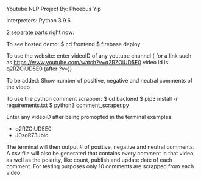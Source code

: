 Youtube NLP Project
By: Phoebus Yip

Interpreters: Python 3.9.6

2 separate parts right now:

To see hosted demo:
$ cd frontend
$ firebase deploy


To use the website:
enter videoID of any youtube channel ( for a link such as https://www.youtube.com/watch?v=q2RZOiUD5E0 video id is q2RZOiUD5E0 (after ?v=))

To be added: 
Show number of positive, negative and neutral comments of the video

To use the python comment scrapper:
$ cd backend
$ pip3 install -r requirements.txt
$ python3 comment_scraper.py

Enter any videoID after being promopted in the terminal
examples: 
- q2RZOiUD5E0
- J0soR73Jbio

The terminal will then output # of positive, negative and neutral comments.
A csv file will also be generated that contains every comment in that video, as well as the polarity, like count, publish and update date of each comment.
For testing purposes only 10 comments are scrapped from each video.


